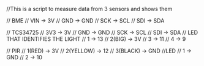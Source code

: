 //This is a script to measure data from 3 sensors and shows them

// BME
// VIN -> 3V
// GND -> GND
// SCK -> SCL
// SDI -> SDA

// TCS34725
// 3V3 -> 3V
// GND -> GND
// SCK -> SCL
// SDI -> SDA
// LED THAT IDENTIFIES THE LIGHT
// 1 -> 13
// 2(BIG) -> 3V
// 3 -> 11
// 4 -> 9

// PIR 
// 1(RED) -> 3V
// 2(YELLOW) -> 12
// 3(BLACK) -> GND
//LED
// 1 -> GND
// 2 -> 10
